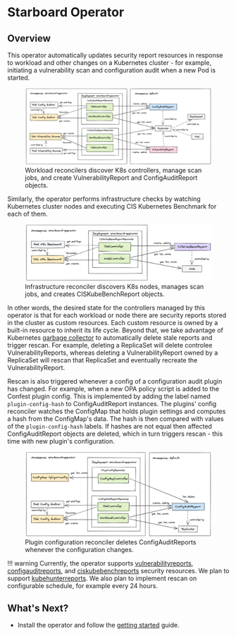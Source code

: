 # Starboard Operator

## Overview

This operator automatically updates security report resources in response to workload and other changes on a Kubernetes
cluster - for example, initiating a vulnerability scan and configuration audit when a new Pod is started.

<figure>
  <img src="../images/operator/starboard-operator-workloads.png" />
  <figcaption>Workload reconcilers discover K8s controllers, manage scan jobs, and create VulnerabilityReport and ConfigAuditReport objects.</figcaption>
</figure>

Similarly, the operator performs infrastructure checks by watching Kubernetes cluster nodes and executing CIS Kubernetes Benchmark
for each of them.

<figure>
  <img src="../images/operator/starboard-operator-infrastructure.png" />
  <figcaption>Infrastructure reconciler discovers K8s nodes, manages scan jobs, and creates CISKubeBenchReport objects.</figcaption>
</figure>

In other words, the desired state for the controllers managed by this operator is that for each workload or node there
are security reports stored in the cluster as custom resources. Each custom resource is owned by a built-in resource
to inherit its life cycle. Beyond that, we take advantage of Kubernetes [garbage collector][k8s-garbage-collection]
to automatically delete stale reports and trigger rescan. For example, deleting a ReplicaSet will delete controlee
VulnerabilityReports, whereas deleting a VulnerabilityReport owned by a ReplicaSet will rescan that ReplicaSet and
eventually recreate the VulnerabilityReport.

Rescan is also triggered whenever a config of a configuration audit plugin has changed. For example, when a new OPA
policy script is added to the Confest plugin config. This is implemented by adding the label named `plugin-config-hash`
to ConfigAuditReport instances. The plugins' config reconciler watches the ConfigMap that holds plugin settings
and computes a hash from the ConfigMap's data. The hash is then compared with values of the `plugin-config-hash` labels.
If hashes are not equal then affected ConfigAuditReport objects are deleted, which in turn triggers rescan - this time
with new plugin's configuration.

<figure>
  <img src="../images/operator/starboard-operator-config.png" />
  <figurecaption>Plugin configuration reconciler deletes ConfigAuditReports whenever the configuration changes.</figurecaption>
</figure>

!!! warning
    Currently, the operator supports [vulnerabilityreports], [configauditreports], and [ciskubebenchreports] security
    resources. We plan to support [kubehunterreports]. We also plan to implement rescan on configurable schedule, for
    example every 24 hours.

## What's Next?

- Install the operator and follow the [getting started](./getting-started.md) guide.

[vulnerabilityreports]: ./../crds.md#vulnerabilityreport
[configauditreports]: ./../crds.md#configauditreport
[ciskubebenchreports]: ./../crds.md#ciskubebenchreport
[kubehunterreports]: ./../crds.md#kubehunterreport

[k8s-garbage-collection]: https://kubernetes.io/docs/concepts/workloads/controllers/garbage-collection/